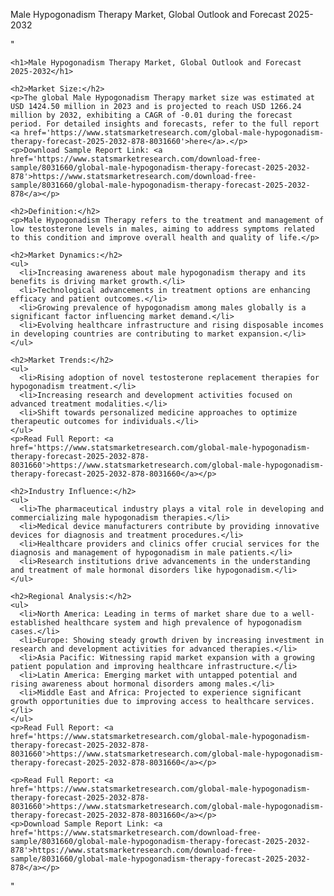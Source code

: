 Male Hypogonadism Therapy Market, Global Outlook and Forecast 2025-2032

"<html>
  <body>

    <h1>Male Hypogonadism Therapy Market, Global Outlook and Forecast 2025-2032</h1>
    
    <h2>Market Size:</h2>
    <p>The global Male Hypogonadism Therapy market size was estimated at USD 1424.50 million in 2023 and is projected to reach USD 1266.24 million by 2032, exhibiting a CAGR of -0.01 during the forecast period. For detailed insights and forecasts, refer to the full report <a href='https://www.statsmarketresearch.com/global-male-hypogonadism-therapy-forecast-2025-2032-878-8031660'>here</a>.</p>
    <p>Download Sample Report Link: <a href='https://www.statsmarketresearch.com/download-free-sample/8031660/global-male-hypogonadism-therapy-forecast-2025-2032-878'>https://www.statsmarketresearch.com/download-free-sample/8031660/global-male-hypogonadism-therapy-forecast-2025-2032-878</a></p>

    <h2>Definition:</h2>
    <p>Male Hypogonadism Therapy refers to the treatment and management of low testosterone levels in males, aiming to address symptoms related to this condition and improve overall health and quality of life.</p>

    <h2>Market Dynamics:</h2>
    <ul>
      <li>Increasing awareness about male hypogonadism therapy and its benefits is driving market growth.</li>
      <li>Technological advancements in treatment options are enhancing efficacy and patient outcomes.</li>
      <li>Growing prevalence of hypogonadism among males globally is a significant factor influencing market demand.</li>
      <li>Evolving healthcare infrastructure and rising disposable incomes in developing countries are contributing to market expansion.</li>
    </ul>

    <h2>Market Trends:</h2>
    <ul>
      <li>Rising adoption of novel testosterone replacement therapies for hypogonadism treatment.</li>
      <li>Increasing research and development activities focused on advanced treatment modalities.</li>
      <li>Shift towards personalized medicine approaches to optimize therapeutic outcomes for individuals.</li>
    </ul>
    <p>Read Full Report: <a href='https://www.statsmarketresearch.com/global-male-hypogonadism-therapy-forecast-2025-2032-878-8031660'>https://www.statsmarketresearch.com/global-male-hypogonadism-therapy-forecast-2025-2032-878-8031660</a></p>

    <h2>Industry Influence:</h2>
    <ul>
      <li>The pharmaceutical industry plays a vital role in developing and commercializing male hypogonadism therapies.</li>
      <li>Medical device manufacturers contribute by providing innovative devices for diagnosis and treatment procedures.</li>
      <li>Healthcare providers and clinics offer crucial services for the diagnosis and management of hypogonadism in male patients.</li>
      <li>Research institutions drive advancements in the understanding and treatment of male hormonal disorders like hypogonadism.</li>
    </ul>

    <h2>Regional Analysis:</h2>
    <ul>
      <li>North America: Leading in terms of market share due to a well-established healthcare system and high prevalence of hypogonadism cases.</li>
      <li>Europe: Showing steady growth driven by increasing investment in research and development activities for advanced therapies.</li>
      <li>Asia Pacific: Witnessing rapid market expansion with a growing patient population and improving healthcare infrastructure.</li>
      <li>Latin America: Emerging market with untapped potential and rising awareness about hormonal disorders among males.</li>
      <li>Middle East and Africa: Projected to experience significant growth opportunities due to improving access to healthcare services.</li>
    </ul>
    <p>Read Full Report: <a href='https://www.statsmarketresearch.com/global-male-hypogonadism-therapy-forecast-2025-2032-878-8031660'>https://www.statsmarketresearch.com/global-male-hypogonadism-therapy-forecast-2025-2032-878-8031660</a></p>
    
    <p>Read Full Report: <a href='https://www.statsmarketresearch.com/global-male-hypogonadism-therapy-forecast-2025-2032-878-8031660'>https://www.statsmarketresearch.com/global-male-hypogonadism-therapy-forecast-2025-2032-878-8031660</a></p>
    <p>Download Sample Report Link: <a href='https://www.statsmarketresearch.com/download-free-sample/8031660/global-male-hypogonadism-therapy-forecast-2025-2032-878'>https://www.statsmarketresearch.com/download-free-sample/8031660/global-male-hypogonadism-therapy-forecast-2025-2032-878</a></p>

  </body>
</html>"
